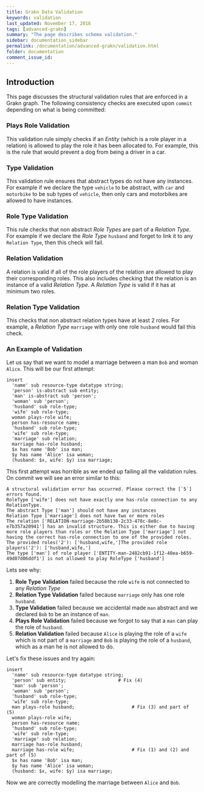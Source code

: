 ```yaml
---
title: Grakn Data Validation
keywords: validation
last_updated: November 17, 2016
tags: [advanced-grakn]
summary: "The page describes schema validation."
sidebar: documentation_sidebar
permalink: /documentation/advanced-grakn/validation.html
folder: documentation
comment_issue_id: 
---
```



## Introduction

This page discusses the structural validation rules that are enforced in a Grakn graph. 
The following consistency checks are executed upon `commit` depending on what is being committed:

### Plays Role Validation 

This validation rule simply checks if an _Entity_ (which is a role player in a relation) is allowed to play the role it has been allocated to. For example, this is the rule that would prevent a dog from being a driver in a car.

### Type Validation

This validation rule ensures that abstract types do not have any instances. For example if we declare the type `vehicle` to be abstract, with `car` and `motorbike` to be sub types of `vehicle`, then only cars and motorbikes are allowed to have instances. 

### Role Type Validation

This rule checks that non abstract _Role Types_ are part of a _Relation Type_. For example if we declare the _Role Type_ `husband` and forget to link it to any `Relation Type`, then this check will fail.

### Relation Validation

A relation is valid if all of the role players of the relation are allowed to play their corresponding roles. 
This also includes checking that the relation is an instance of a valid _Relation Type_. A _Relation Type_ is valid if it has at minimum two roles. 

### Relation Type Validation

This checks that non abstract relation types have at least 2 roles. 
For example, a _Relation Type_ `marriage` with only one role `husband` would fail this check.

### An Example of Validation

Let us say that we want to model a marriage between a man `Bob` and woman `Alice`.
This will be our first attempt:

```
insert
  'name' sub resource-type datatype string;
  'person' is-abstract sub entity;
  'man' is-abstract sub 'person';
  'woman' sub 'person';
  'husband' sub role-type;
  'wife' sub role-type;
  woman plays-role wife;
  person has-resource name;
  'husband' sub role-type;
  'wife' sub role-type;
  'marriage' sub relation;
  marriage has-role husband;
  $x has name 'Bob' isa man;
  $y has name 'Alice' isa woman;
  (husband: $x, wife: $y) isa marriage;
```
        
This first attempt was horrible as we ended up failing all the validation rules.         
On commit we will see an error similar to this:

```
A structural validation error has occurred. Please correct the [`5`] errors found.
RoleType ['wife'] does not have exactly one has-role connection to any RelationType.
The abstract Type ['man'] should not have any instances
Relation Type ['marriage'] does not have two or more roles
The relation ['RELATION-marriage-2b58b138-2c33-478c-8e8c-e7b357a20941'] has an invalid structure. This is either due to having more role players than roles or the Relation Type ['marriage'] not having the correct has-role connection to one of the provided roles. The provided roles('2'): ['husband,wife,']The provided role players('2'): ['husband,wife,']
The type ['man'] of role player ['ENTITY-man-2482cb91-1f12-40ea-b659-49d07d06ddf1'] is not allowed to play RoleType ['husband']
```
    
Lets see why:

1. **Role Type Validation** failed because the role `wife` is not connected to any _Relation Type_
2. **Relation Type Validation** failed because `marriage` only has one role `husband`.
3. **Type Validation** failed because we accidental made `man` abstract and we declared `Bob` to be an instance of `man`.
4. **Plays Role Validation** failed because we forgot to say that a `man` can play the role of `husband`.
5. **Relation Validation** failed because `Alice` is playing the role of a `wife` which is not part of a `marriage` and `Bob` is playing the role of a `husband`, which as a man he is not allowed to do.

Let's fix these issues and try again:

```
insert
  'name' sub resource-type datatype string;
  'person' sub entity;                   # Fix (4)
  'man' sub 'person';
  'woman' sub 'person';
  'husband' sub role-type;
  'wife' sub role-type;
  man plays-role husband;                     # Fix (3) and part of (5)
  woman plays-role wife;
  person has-resource name;
  'husband' sub role-type;
  'wife' sub role-type;
  'marriage' sub relation;
  marriage has-role husband;
  marriage has-role wife;                     # Fix (1) and (2) and part of (5)
  $x has name 'Bob' isa man;
  $y has name 'Alice' isa woman;
  (husband: $x, wife: $y) isa marriage;
```

Now we are correctly modelling the marriage between `Alice` and `Bob`.


